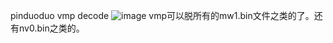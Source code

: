 pinduoduo vmp decode
![image](https://github.com/F5D4SF65/pinduoduo_vmp_decode/blob/main/sources.png)
vmp可以脱所有的mw1.bin文件之类的了。还有nv0.bin之类的。
